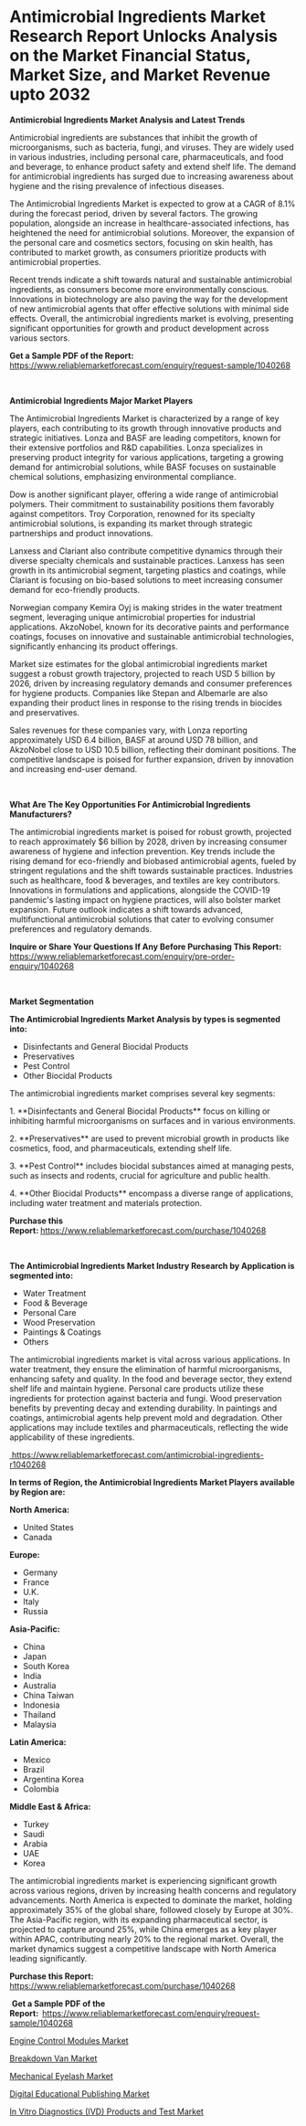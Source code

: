 <p><h1>Antimicrobial Ingredients Market Research Report Unlocks Analysis on the Market Financial Status, Market Size, and Market Revenue upto 2032</h1></p><p><strong>Antimicrobial Ingredients Market Analysis and Latest Trends</strong></p>
<p><p>Antimicrobial ingredients are substances that inhibit the growth of microorganisms, such as bacteria, fungi, and viruses. They are widely used in various industries, including personal care, pharmaceuticals, and food and beverage, to enhance product safety and extend shelf life. The demand for antimicrobial ingredients has surged due to increasing awareness about hygiene and the rising prevalence of infectious diseases. </p><p>The Antimicrobial Ingredients Market is expected to grow at a CAGR of 8.1% during the forecast period, driven by several factors. The growing population, alongside an increase in healthcare-associated infections, has heightened the need for antimicrobial solutions. Moreover, the expansion of the personal care and cosmetics sectors, focusing on skin health, has contributed to market growth, as consumers prioritize products with antimicrobial properties. </p><p>Recent trends indicate a shift towards natural and sustainable antimicrobial ingredients, as consumers become more environmentally conscious. Innovations in biotechnology are also paving the way for the development of new antimicrobial agents that offer effective solutions with minimal side effects. Overall, the antimicrobial ingredients market is evolving, presenting significant opportunities for growth and product development across various sectors.</p></p>
<p><strong>Get a Sample PDF of the Report:&nbsp;</strong> <a href="https://www.reliablemarketforecast.com/enquiry/request-sample/1040268?utm_campaign=1833&utm_medium=2&utm_source=Github&utm_content=ia&utm_term=30012025&utm_id=antimicrobial-ingredients">https://www.reliablemarketforecast.com/enquiry/request-sample/1040268</a></p>
<p>&nbsp;</p>
<p><strong>Antimicrobial Ingredients Major Market Players</strong></p>
<p><p>The Antimicrobial Ingredients Market is characterized by a range of key players, each contributing to its growth through innovative products and strategic initiatives. Lonza and BASF are leading competitors, known for their extensive portfolios and R&D capabilities. Lonza specializes in preserving product integrity for various applications, targeting a growing demand for antimicrobial solutions, while BASF focuses on sustainable chemical solutions, emphasizing environmental compliance.</p><p>Dow is another significant player, offering a wide range of antimicrobial polymers. Their commitment to sustainability positions them favorably against competitors. Troy Corporation, renowned for its specialty antimicrobial solutions, is expanding its market through strategic partnerships and product innovations.</p><p>Lanxess and Clariant also contribute competitive dynamics through their diverse specialty chemicals and sustainable practices. Lanxess has seen growth in its antimicrobial segment, targeting plastics and coatings, while Clariant is focusing on bio-based solutions to meet increasing consumer demand for eco-friendly products.</p><p>Norwegian company Kemira Oyj is making strides in the water treatment segment, leveraging unique antimicrobial properties for industrial applications. AkzoNobel, known for its decorative paints and performance coatings, focuses on innovative and sustainable antimicrobial technologies, significantly enhancing its product offerings.</p><p>Market size estimates for the global antimicrobial ingredients market suggest a robust growth trajectory, projected to reach USD 5 billion by 2026, driven by increasing regulatory demands and consumer preferences for hygiene products. Companies like Stepan and Albemarle are also expanding their product lines in response to the rising trends in biocides and preservatives.</p><p>Sales revenues for these companies vary, with Lonza reporting approximately USD 6.4 billion, BASF at around USD 78 billion, and AkzoNobel close to USD 10.5 billion, reflecting their dominant positions. The competitive landscape is poised for further expansion, driven by innovation and increasing end-user demand.</p></p>
<p>&nbsp;</p>
<p><strong>What Are The Key Opportunities For Antimicrobial Ingredients Manufacturers?</strong></p>
<p><p>The antimicrobial ingredients market is poised for robust growth, projected to reach approximately $6 billion by 2028, driven by increasing consumer awareness of hygiene and infection prevention. Key trends include the rising demand for eco-friendly and biobased antimicrobial agents, fueled by stringent regulations and the shift towards sustainable practices. Industries such as healthcare, food & beverages, and textiles are key contributors. Innovations in formulations and applications, alongside the COVID-19 pandemic's lasting impact on hygiene practices, will also bolster market expansion. Future outlook indicates a shift towards advanced, multifunctional antimicrobial solutions that cater to evolving consumer preferences and regulatory demands.</p></p>
<p><strong>Inquire or Share Your Questions If Any Before Purchasing This Report:</strong> <a href="https://www.reliablemarketforecast.com/enquiry/pre-order-enquiry/1040268?utm_campaign=1833&utm_medium=2&utm_source=Github&utm_content=ia&utm_term=30012025&utm_id=antimicrobial-ingredients">https://www.reliablemarketforecast.com/enquiry/pre-order-enquiry/1040268</a></p>
<p>&nbsp;</p>
<p><strong>Market Segmentation</strong></p>
<p><strong>The Antimicrobial Ingredients Market Analysis by types is segmented into:</strong></p>
<p><ul><li>Disinfectants and General Biocidal Products</li><li>Preservatives</li><li>Pest Control</li><li>Other Biocidal Products</li></ul></p>
<p><p>The antimicrobial ingredients market comprises several key segments: </p><p>1. **Disinfectants and General Biocidal Products** focus on killing or inhibiting harmful microorganisms on surfaces and in various environments.</p><p>  </p><p>2. **Preservatives** are used to prevent microbial growth in products like cosmetics, food, and pharmaceuticals, extending shelf life.</p><p>3. **Pest Control** includes biocidal substances aimed at managing pests, such as insects and rodents, crucial for agriculture and public health.</p><p>4. **Other Biocidal Products** encompass a diverse range of applications, including water treatment and materials protection.</p></p>
<p><strong>Purchase this Report:&nbsp;</strong><a href="https://www.reliablemarketforecast.com/purchase/1040268?utm_campaign=1833&utm_medium=2&utm_source=Github&utm_content=ia&utm_term=30012025&utm_id=antimicrobial-ingredients">https://www.reliablemarketforecast.com/purchase/1040268</a></p>
<p>&nbsp;</p>
<p><strong>The Antimicrobial Ingredients Market Industry Research by Application is segmented into:</strong></p>
<p><ul><li>Water Treatment</li><li>Food & Beverage</li><li>Personal Care</li><li>Wood Preservation</li><li>Paintings & Coatings</li><li>Others</li></ul></p>
<p><p>The antimicrobial ingredients market is vital across various applications. In water treatment, they ensure the elimination of harmful microorganisms, enhancing safety and quality. In the food and beverage sector, they extend shelf life and maintain hygiene. Personal care products utilize these ingredients for protection against bacteria and fungi. Wood preservation benefits by preventing decay and extending durability. In paintings and coatings, antimicrobial agents help prevent mold and degradation. Other applications may include textiles and pharmaceuticals, reflecting the wide applicability of these ingredients.</p></p>
<p><a href="https://www.reliablemarketforecast.com/antimicrobial-ingredients-r1040268?utm_campaign=1833&utm_medium=2&utm_source=Github&utm_content=ia&utm_term=30012025&utm_id=antimicrobial-ingredients">&nbsp;https://www.reliablemarketforecast.com/antimicrobial-ingredients-r1040268</a></p>
<p><strong>In terms of Region, the Antimicrobial Ingredients Market Players available by Region are:</strong></p>
<p>
    <p> <strong> North America: </strong>
        <ul>
            <li>United States</li>
            <li>Canada</li>
        </ul>
        </p> 
    <p> <strong> Europe: </strong>
        <ul>
            <li>Germany</li>
            <li>France</li>
            <li>U.K.</li>
            <li>Italy</li>
            <li>Russia</li>
        </ul>
        </p> 
    <p> <strong> Asia-Pacific: </strong>
        <ul>
            <li>China</li>
            <li>Japan</li>
            <li>South Korea</li>
            <li>India</li>
            <li>Australia</li>
            <li>China Taiwan</li>
            <li>Indonesia</li>
            <li>Thailand</li>
            <li>Malaysia</li>
        </ul>
        </p> 
    <p> <strong> Latin America: </strong>
        <ul>
            <li>Mexico</li>
            <li>Brazil</li>
            <li>Argentina Korea</li>
            <li>Colombia</li>
        </ul>
        </p> 
    <p> <strong> Middle East & Africa: </strong>
        <ul>
            <li>Turkey</li>
            <li>Saudi</li>
            <li>Arabia</li>
            <li>UAE</li>
            <li>Korea</li>
        </ul>
    </p>
    </p>
<p><p>The antimicrobial ingredients market is experiencing significant growth across various regions, driven by increasing health concerns and regulatory advancements. North America is expected to dominate the market, holding approximately 35% of the global share, followed closely by Europe at 30%. The Asia-Pacific region, with its expanding pharmaceutical sector, is projected to capture around 25%, while China emerges as a key player within APAC, contributing nearly 20% to the regional market. Overall, the market dynamics suggest a competitive landscape with North America leading significantly.</p></p>
<p><strong>Purchase this Report: </strong><a href="https://www.reliablemarketforecast.com/purchase/1040268?utm_campaign=1833&utm_medium=2&utm_source=Github&utm_content=ia&utm_term=30012025&utm_id=antimicrobial-ingredients">https://www.reliablemarketforecast.com/purchase/1040268</a></p>
<p>&nbsp;<strong>Get a Sample PDF of the Report:&nbsp;&nbsp;</strong><a href="https://www.reliablemarketforecast.com/enquiry/request-sample/1040268?utm_campaign=1833&utm_medium=2&utm_source=Github&utm_content=ia&utm_term=30012025&utm_id=antimicrobial-ingredients">https://www.reliablemarketforecast.com/enquiry/request-sample/1040268</a></p>
<p><strong></strong></p>
<p><p><a href="https://github.com/miottaredlin79/Market-Research-Report-List-1/blob/main/engine-control-modules-market.md?utm_campaign=1833&utm_medium=2&utm_source=Github&utm_content=ia&utm_term=30012025&utm_id=antimicrobial-ingredients">Engine Control Modules Market</a></p><p><a href="https://github.com/paljuhubeyde/Market-Research-Report-List-1/blob/main/breakdown-van-market.md?utm_campaign=1833&utm_medium=2&utm_source=Github&utm_content=ia&utm_term=30012025&utm_id=antimicrobial-ingredients">Breakdown Van Market</a></p><p><a href="https://www.linkedin.com/pulse/mechanical-eyelash-market-analysis-report-2025-2032-projected-ciybe?utm_campaign=1833&utm_medium=2&utm_source=Github&utm_content=ia&utm_term=30012025&utm_id=antimicrobial-ingredients">Mechanical Eyelash Market</a></p><p><a href="https://www.linkedin.com/pulse/latest-trends-digital-educational-publishing-market-strong-growth-mkpic?utm_campaign=1833&utm_medium=2&utm_source=Github&utm_content=ia&utm_term=30012025&utm_id=antimicrobial-ingredients">Digital Educational Publishing Market</a></p><p><a href="https://www.linkedin.com/pulse/vitro-diagnostics-ivd-products-test-market-global-analysis-flrpe?utm_campaign=1833&utm_medium=2&utm_source=Github&utm_content=ia&utm_term=30012025&utm_id=antimicrobial-ingredients">In Vitro Diagnostics (IVD) Products and Test Market</a></p></p>